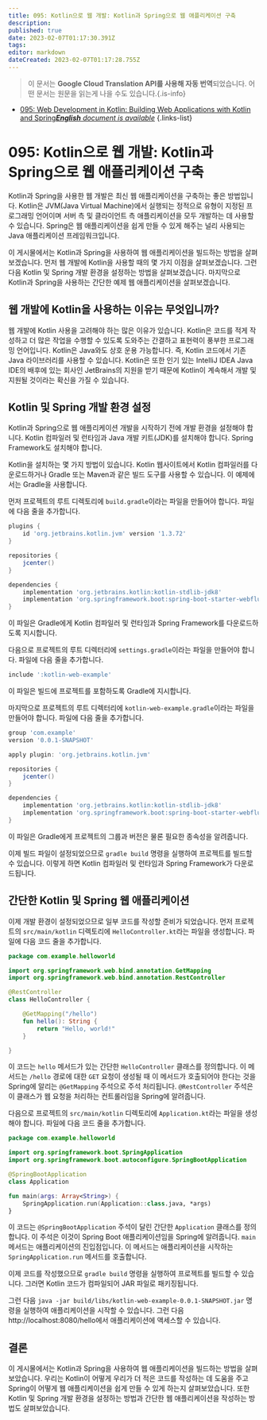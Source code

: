 ```yaml
---
title: 095: Kotlin으로 웹 개발: Kotlin과 Spring으로 웹 애플리케이션 구축
description: 
published: true
date: 2023-02-07T01:17:30.391Z
tags: 
editor: markdown
dateCreated: 2023-02-07T01:17:28.755Z
---
```


> 이 문서는 **Google Cloud Translation API를 사용해 자동 번역**되었습니다.
어떤 문서는 원문을 읽는게 나을 수도 있습니다.{.is-info}



- [095: Web Development in Kotlin: Building Web Applications with Kotlin and Spring***English** document is available*](/en/Knowledge-base/Kotlin/Learning/095-web-development-in-kotlin-building-web-applications-with-kotlin-and-spring)
{.links-list}


# 095: Kotlin으로 웹 개발: Kotlin과 Spring으로 웹 애플리케이션 구축

Kotlin과 Spring을 사용한 웹 개발은 최신 웹 애플리케이션을 구축하는 좋은 방법입니다. Kotlin은 JVM(Java Virtual Machine)에서 실행되는 정적으로 유형이 지정된 프로그래밍 언어이며 서버 측 및 클라이언트 측 애플리케이션을 모두 개발하는 데 사용할 수 있습니다. Spring은 웹 애플리케이션을 쉽게 만들 수 있게 해주는 널리 사용되는 Java 애플리케이션 프레임워크입니다.

이 게시물에서는 Kotlin과 Spring을 사용하여 웹 애플리케이션을 빌드하는 방법을 살펴보겠습니다. 먼저 웹 개발에 Kotlin을 사용할 때의 몇 가지 이점을 살펴보겠습니다. 그런 다음 Kotlin 및 Spring 개발 환경을 설정하는 방법을 살펴보겠습니다. 마지막으로 Kotlin과 Spring을 사용하는 간단한 예제 웹 애플리케이션을 살펴보겠습니다.

## 웹 개발에 Kotlin을 사용하는 이유는 무엇입니까?

웹 개발에 Kotlin 사용을 고려해야 하는 많은 이유가 있습니다. Kotlin은 코드를 적게 작성하고 더 많은 작업을 수행할 수 있도록 도와주는 간결하고 표현력이 풍부한 프로그래밍 언어입니다. Kotlin은 Java와도 상호 운용 가능합니다. 즉, Kotlin 코드에서 기존 Java 라이브러리를 사용할 수 있습니다. Kotlin은 또한 인기 있는 IntelliJ IDEA Java IDE의 배후에 있는 회사인 JetBrains의 지원을 받기 때문에 Kotlin이 계속해서 개발 및 지원될 것이라는 확신을 가질 수 있습니다.

## Kotlin 및 Spring 개발 환경 설정

Kotlin과 Spring으로 웹 애플리케이션 개발을 시작하기 전에 개발 환경을 설정해야 합니다. Kotlin 컴파일러 및 런타임과 Java 개발 키트(JDK)를 설치해야 합니다. Spring Framework도 설치해야 합니다.

Kotlin을 설치하는 몇 가지 방법이 있습니다. Kotlin 웹사이트에서 Kotlin 컴파일러를 다운로드하거나 Gradle 또는 Maven과 같은 빌드 도구를 사용할 수 있습니다. 이 예제에서는 Gradle을 사용합니다.

먼저 프로젝트의 루트 디렉토리에 `build.gradle`이라는 파일을 만들어야 합니다. 파일에 다음 줄을 추가합니다.

```groovy
plugins {
    id 'org.jetbrains.kotlin.jvm' version '1.3.72'
}

repositories {
    jcenter()
}

dependencies {
    implementation 'org.jetbrains.kotlin:kotlin-stdlib-jdk8'
    implementation 'org.springframework.boot:spring-boot-starter-webflux'
}
```

이 파일은 Gradle에게 Kotlin 컴파일러 및 런타임과 Spring Framework를 다운로드하도록 지시합니다.

다음으로 프로젝트의 루트 디렉터리에 `settings.gradle`이라는 파일을 만들어야 합니다. 파일에 다음 줄을 추가합니다.

```groovy
include ':kotlin-web-example'
```

이 파일은 빌드에 프로젝트를 포함하도록 Gradle에 지시합니다.

마지막으로 프로젝트의 루트 디렉터리에 `kotlin-web-example.gradle`이라는 파일을 만들어야 합니다. 파일에 다음 줄을 추가합니다.

```groovy
group 'com.example'
version '0.0.1-SNAPSHOT'

apply plugin: 'org.jetbrains.kotlin.jvm'

repositories {
    jcenter()
}

dependencies {
    implementation 'org.jetbrains.kotlin:kotlin-stdlib-jdk8'
    implementation 'org.springframework.boot:spring-boot-starter-webflux'
}

```

이 파일은 Gradle에게 프로젝트의 그룹과 버전은 물론 필요한 종속성을 알려줍니다.

이제 빌드 파일이 설정되었으므로 `gradle build` 명령을 실행하여 프로젝트를 빌드할 수 있습니다. 이렇게 하면 Kotlin 컴파일러 및 런타임과 Spring Framework가 다운로드됩니다.

## 간단한 Kotlin 및 Spring 웹 애플리케이션

이제 개발 환경이 설정되었으므로 일부 코드를 작성할 준비가 되었습니다. 먼저 프로젝트의 `src/main/kotlin` 디렉토리에 `HelloController.kt`라는 파일을 생성합니다. 파일에 다음 코드 줄을 추가합니다.

```kotlin
package com.example.helloworld

import org.springframework.web.bind.annotation.GetMapping
import org.springframework.web.bind.annotation.RestController

@RestController
class HelloController {

    @GetMapping("/hello")
    fun hello(): String {
        return "Hello, world!"
    }

}
```

이 코드는 `hello` 메서드가 있는 간단한 `HelloController` 클래스를 정의합니다. 이 메서드는 `/hello` 경로에 대한 `GET` 요청이 생성될 때 이 메서드가 호출되어야 한다는 것을 Spring에 알리는 `@GetMapping` 주석으로 주석 처리됩니다. `@RestController` 주석은 이 클래스가 웹 요청을 처리하는 컨트롤러임을 Spring에 알려줍니다.

다음으로 프로젝트의 `src/main/kotlin` 디렉토리에 `Application.kt`라는 파일을 생성해야 합니다. 파일에 다음 코드 줄을 추가합니다.

```kotlin
package com.example.helloworld

import org.springframework.boot.SpringApplication
import org.springframework.boot.autoconfigure.SpringBootApplication

@SpringBootApplication
class Application

fun main(args: Array<String>) {
    SpringApplication.run(Application::class.java, *args)
}
```

이 코드는 `@SpringBootApplication` 주석이 달린 간단한 `Application` 클래스를 정의합니다. 이 주석은 이것이 Spring Boot 애플리케이션임을 Spring에 알려줍니다. `main` 메서드는 애플리케이션의 진입점입니다. 이 메서드는 애플리케이션을 시작하는 `SpringApplication.run` 메서드를 호출합니다.

이제 코드를 작성했으므로 `gradle build` 명령을 실행하여 프로젝트를 빌드할 수 있습니다. 그러면 Kotlin 코드가 컴파일되어 JAR 파일로 패키징됩니다.

그런 다음 `java -jar build/libs/kotlin-web-example-0.0.1-SNAPSHOT.jar` 명령을 실행하여 애플리케이션을 시작할 수 있습니다. 그런 다음 http://localhost:8080/hello에서 애플리케이션에 액세스할 수 있습니다.

## 결론

이 게시물에서는 Kotlin과 Spring을 사용하여 웹 애플리케이션을 빌드하는 방법을 살펴보았습니다. 우리는 Kotlin이 어떻게 우리가 더 적은 코드를 작성하는 데 도움을 주고 Spring이 어떻게 웹 애플리케이션을 쉽게 만들 수 있게 하는지 살펴보았습니다. 또한 Kotlin 및 Spring 개발 환경을 설정하는 방법과 간단한 웹 애플리케이션을 작성하는 방법도 살펴보았습니다.